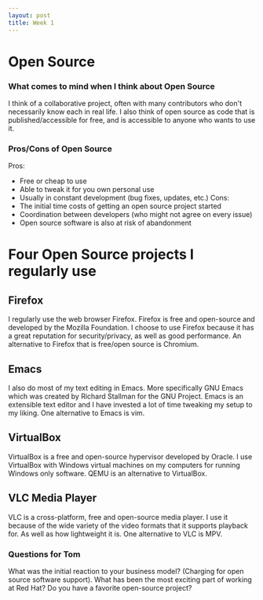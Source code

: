 ```yaml
---
layout: post
title: Week 1
---
```


# Open Source
### What comes to mind when I think about Open Source
I think of a collaborative project, often with many contributors who don't necessarily know each in real life. I also think of open source as code that is published/accessible for free, and is accessible to anyone who wants to use it.

### Pros/Cons of Open Source
Pros:
- Free or cheap to use
- Able to tweak it for you own personal use
- Usually in constant development (bug fixes, updates, etc.)
Cons:
- The initial time costs of getting an open source project started
- Coordination between developers (who might not agree on every issue)
- Open source software is also at risk of abandonment

# Four Open Source projects I regularly use

## Firefox
I regularly use the web browser Firefox. Firefox is free and open-source and developed by the Mozilla Foundation. I choose to use Firefox because it has a great reputation for security/privacy, as well as good performance. An alternative to Firefox that is free/open source is Chromium.

## Emacs
I also do most of my text editing in Emacs. More specifically GNU Emacs which was created by Richard Stallman for the GNU Project. Emacs is an extensible text editor and I have invested a lot of time tweaking my setup to my liking. One alternative to Emacs is vim.

## VirtualBox 
VirtualBox is a free and open-source hypervisor developed by Oracle. I use VirtualBox with Windows virtual machines on my computers for running Windows only software. QEMU is an alternative to VirtualBox.

## VLC Media Player
VLC is a cross-platform, free and open-source media player. I use it because of the wide variety of the video formats that it supports playback for. As well as how lightweight it is. One alternative to VLC is MPV.

### Questions for Tom
What was the initial reaction to your business model? (Charging for open source software support).
What has been the most exciting part of working at Red Hat?
Do you have a favorite open-source project?
